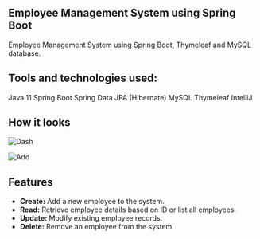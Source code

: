 ## Employee Management System using Spring Boot
Employee Management System using Spring Boot, Thymeleaf and MySQL database.

## Tools and technologies used:
Java 11
Spring Boot
Spring Data JPA (Hibernate)
MySQL
Thymeleaf
IntelliJ

## How it looks

![Dash](https://github.com/skshm-verma/Employee-Management-System/assets/106864834/0d0c1c9e-2a93-48c9-bca9-7fa2770e2729)


![Add](https://github.com/skshm-verma/Employee-Management-System/assets/106864834/96439709-9f39-441b-89e9-4e69f0cc3b29)


## Features

- **Create:** Add a new employee to the system.
- **Read:** Retrieve employee details based on ID or list all employees.
- **Update:** Modify existing employee records.
- **Delete:** Remove an employee from the system.
